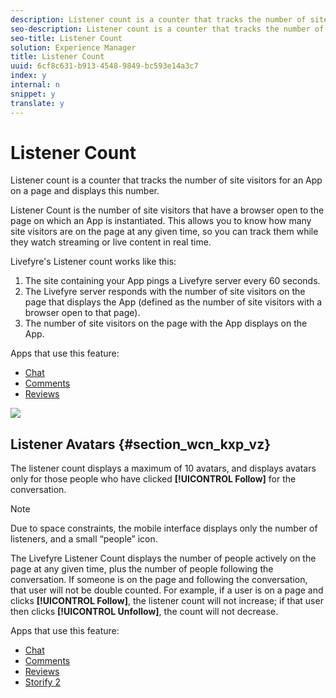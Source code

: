 ```yaml
---
description: Listener count is a counter that tracks the number of site visitors for an App on a page and displays this number.
seo-description: Listener count is a counter that tracks the number of site visitors for an App on a page and displays this number.
seo-title: Listener Count
solution: Experience Manager
title: Listener Count
uuid: 6cf8c631-b913-4548-9849-bc593e14a3c7
index: y
internal: n
snippet: y
translate: y
---
```


# Listener Count

Listener count is a counter that tracks the number of site visitors for an App on a page and displays this number.

Listener Count is the number of site visitors that have a browser open to the page on which an App is instantiated. This allows you to know how many site visitors are on the page at any given time, so you can track them while they watch streaming or live content in real time.

Livefyre's Listener count works like this:

1. The site containing your App pings a Livefyre server every 60 seconds.
1. The Livefyre server responds with the number of site visitors on the page that displays the App (defined as the number of site visitors with a browser open to that page). 
1. The number of site visitors on the page with the App displays on the App.

Apps that use this feature:

* [Chat](c_chat_app/c_chat_app.md#c_chat_app) 
* [Comments](c_comments_app.md#c_comments_app) 
* [Reviews](c_reviews_app/c_reviews_app.md#c_reviews_app)

![](assets/ListenerCount.jpg) 

## Listener Avatars {#section_wcn_kxp_vz}

The listener count displays a maximum of 10 avatars, and displays avatars only for those people who have clicked **[!UICONTROL Follow]** for the conversation.

>[!NOTE]
>
>Due to space constraints, the mobile interface displays only the number of listeners, and a small “people” icon.

The Livefyre Listener Count displays the number of people actively on the page at any given time, plus the number of people following the conversation. If someone is on the page and following the conversation, that user will not be double counted. For example, if a user is on a page and clicks **[!UICONTROL Follow]**, the listener count will not increase; if that user then clicks **[!UICONTROL Unfollow]**, the count will not decrease.

Apps that use this feature:

* [Chat](c_chat_app/c_chat_app.md#c_chat_app) 
* [Comments](c_comments_app.md#c_comments_app) 
* [Reviews](c_reviews_app/c_reviews_app.md#c_reviews_app) 
* [Storify 2](c_storify2/c_storify2.md#c_storify2)

